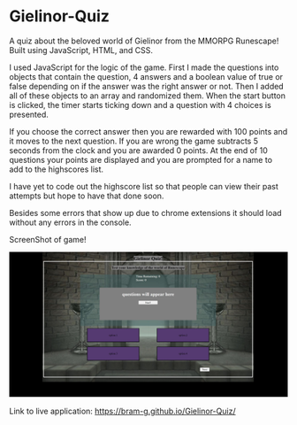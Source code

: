 # Gielinor-Quiz
A quiz about the beloved world of Gielinor from the MMORPG Runescape! Built using JavaScript, HTML, and CSS.

I used JavaScript for the logic of the game. First I made the questions into objects that contain the question, 4 answers and a boolean value of true or false depending on if the answer was the right answer or not. Then I added all of these objects to an array and randomized them. When the start button is clicked, the timer starts ticking down and a question with 4 choices is presented. 

If you choose the correct answer then you are rewarded with 100 points and it moves to the next question. If you are wrong the game subtracts 5 seconds from the clock and you are awarded 0 points. At the end of 10 questions your points are displayed and you are prompted for a name to add to the highscores list. 

I have yet to code out the highscore list so that people can view their past attempts but hope to have that done soon.

Besides some errors that show up due to chrome extensions it should load without any errors in the console.

ScreenShot of game!

![screenshot of quiz game](./assets/Images/Screenshot.jpg "Screenshot")

Link to live application: https://bram-g.github.io/Gielinor-Quiz/